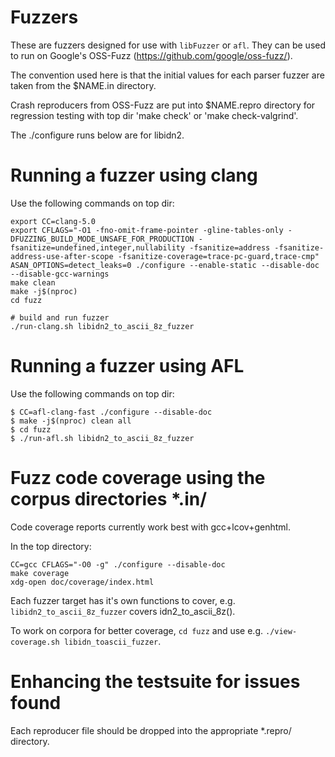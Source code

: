 # Fuzzers

These are fuzzers designed for use with `libFuzzer` or `afl`. They can
be used to run on Google's OSS-Fuzz (https://github.com/google/oss-fuzz/).

The convention used here is that the initial values for each parser fuzzer
are taken from the $NAME.in directory.

Crash reproducers from OSS-Fuzz are put into $NAME.repro directory for
regression testing with top dir 'make check' or 'make check-valgrind'.

The ./configure runs below are for libidn2.


# Running a fuzzer using clang

Use the following commands on top dir:
```
export CC=clang-5.0
export CFLAGS="-O1 -fno-omit-frame-pointer -gline-tables-only -DFUZZING_BUILD_MODE_UNSAFE_FOR_PRODUCTION -fsanitize=undefined,integer,nullability -fsanitize=address -fsanitize-address-use-after-scope -fsanitize-coverage=trace-pc-guard,trace-cmp"
ASAN_OPTIONS=detect_leaks=0 ./configure --enable-static --disable-doc --disable-gcc-warnings
make clean
make -j$(nproc)
cd fuzz

# build and run fuzzer
./run-clang.sh libidn2_to_ascii_8z_fuzzer
```


# Running a fuzzer using AFL

Use the following commands on top dir:

```
$ CC=afl-clang-fast ./configure --disable-doc
$ make -j$(nproc) clean all
$ cd fuzz
$ ./run-afl.sh libidn2_to_ascii_8z_fuzzer
```

# Fuzz code coverage using the corpus directories *.in/

Code coverage reports currently work best with gcc+lcov+genhtml.

In the top directory:
```
CC=gcc CFLAGS="-O0 -g" ./configure --disable-doc
make coverage
xdg-open doc/coverage/index.html
```

Each fuzzer target has it's own functions to cover, e.g.
`libidn2_to_ascii_8z_fuzzer` covers idn2_to_ascii_8z().

To work on corpora for better coverage, `cd fuzz` and use e.g.
`./view-coverage.sh libidn_toascii_fuzzer`.


# Enhancing the testsuite for issues found

Each reproducer file should be dropped into the appropriate *.repro/
directory.

